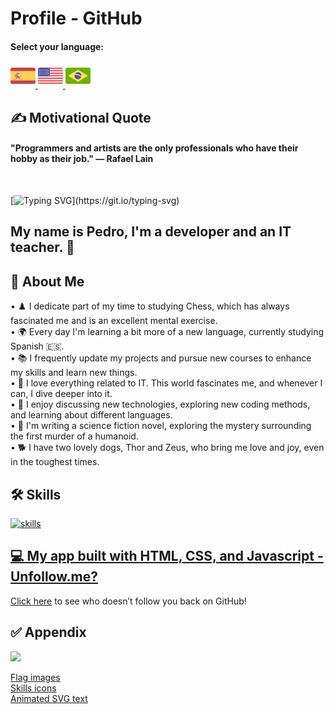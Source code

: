# Profile - GitHub

#### Select your language:

<a href="README.es.md">
    <img src="espanha.png" alt="Spain Flag" style="width: 40px;">
</a>
<a href="README.en.md">
    <img src="estadosunidos.png" alt="United States Flag" style="width: 40px;">
</a>
<a href="README.md">
    <img src="brasil.png" alt="Brazil Flag" style="width: 40px;">
</a>


## ✍️ Motivational Quote
<div>
    <h4>"Programmers and artists are the only professionals who have their hobby as their job." — Rafael Lain</h4><br>
</div>

[![Typing SVG](https://readme-typing-svg.demolab.com?font=Fira+Code&size=35&pause=1000&color=D3D3D3&width=435&lines=Hi%2C+Welcome!!!)](https://git.io/typing-svg)
## My name is Pedro, I'm a developer and an IT teacher. 🖖


## 🚀 About Me


• ♟️ I dedicate part of my time to studying Chess, which has always fascinated me and is an excellent mental exercise. <br> 
• 🌍 Every day I'm learning a bit more of a new language, currently studying Spanish 🇪🇸. <br>
• 📚 I frequently update my projects and pursue new courses to enhance my skills and learn new things.<br> 
• 💖 I love everything related to IT. This world fascinates me, and whenever I can, I dive deeper into it.<br>
• 💬 I enjoy discussing new technologies, exploring new coding methods, and learning about different languages. <br>
• 📖 I'm writing a science fiction novel, exploring the mystery surrounding the first murder of a humanoid. <br>
• 🐕 I have two lovely dogs, Thor and Zeus, who bring me love and joy, even in the toughest times. <br>


## 🛠 Skills
<a href="https://skillicons.dev"> <img src="https://skillicons.dev/icons?i=py,js,php,java,c,vue,react,laravel,jquery,bootstrap,sass,mysql,sqlite,git,github,vscode,postman,cypress,html,css,nodejs,npm" alt="skills"/>


## 💻 My app built with HTML, CSS, and Javascript - Unfollow.me?
[Click here](https://pedrordcampos.github.io/unfollowme/) to see who doesn’t follow you back on GitHub! 


## ✅ Appendix

[![](https://visitcount.itsvg.in/api?id=pedrordcampos&label=Visitors&color=0&icon=4&pretty=false)](https://visitcount.itsvg.in)

[Flag images](https://br.freepik.com)<br>
[Skills icons](https://skillicons.dev)<br>
[Animated SVG text](https://readme-typing-svg.demolab.com/demo/)
